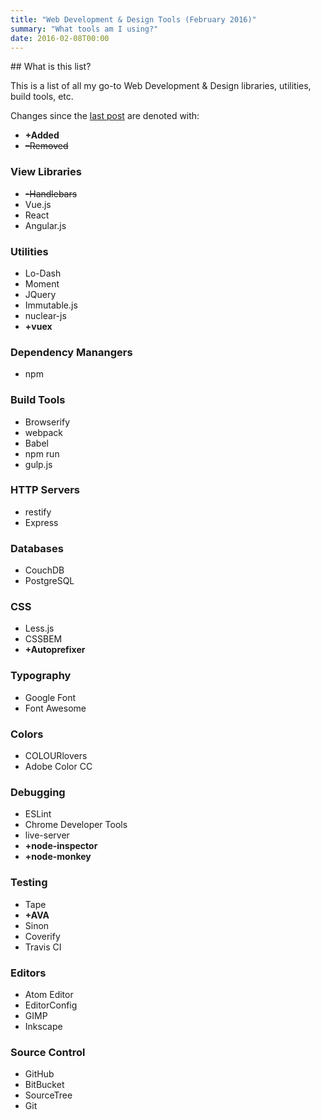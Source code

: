 ```yaml
---
title: "Web Development & Design Tools (February 2016)"
summary: "What tools am I using?"
date: 2016-02-08T00:00
---
```


<post-header />
## What is this list?

This is a list of all my go-to Web Development & Design libraries, utilities, build tools, etc.

Changes since the [last post](./2015-11-08_Web_Dev_and_Design_Tools.md) are denoted with:

- **+Added**
- ~~–Removed~~

### View Libraries

- ~~-Handlebars~~
- Vue.js
- React
- Angular.js

### Utilities

- Lo-Dash
- Moment
- JQuery
- Immutable.js
- nuclear-js
- **+vuex**

### Dependency Manangers

- npm

### Build Tools

- Browserify
- webpack
- Babel
- npm run
- gulp.js

### HTTP Servers

- restify
- Express

### Databases

- CouchDB
- PostgreSQL

### CSS

- Less.js
- CSSBEM
- **+Autoprefixer**

### Typography

- Google Font
- Font Awesome

### Colors

- COLOURlovers
- Adobe Color CC

### Debugging

- ESLint
- Chrome Developer Tools
- live-server
- **+node-inspector**
- **+node-monkey**

### Testing

- Tape
- **+AVA**
- Sinon
- Coverify
- Travis CI

### Editors

- Atom Editor
- EditorConfig
- GIMP
- Inkscape

### Source Control

- GitHub
- BitBucket
- SourceTree
- Git

